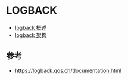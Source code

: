 # LOGBACK

- [logback 概述](logback_intro.md)
- [logback 架构](logback_architecture.md)

## 参考

- https://logback.qos.ch/documentation.html